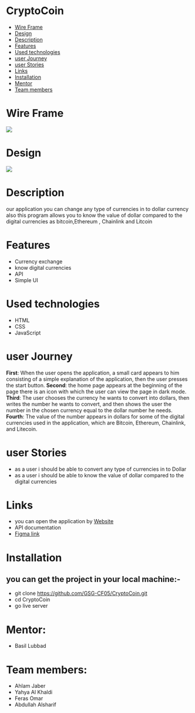 # CryptoCoin
- [Wire Frame](#wire-frame)
- [Design](#design)
- [Description](#description)
- [Features](#features)
- [Used technologies](#Used-technologies)
- [user Journey](#user-Journey)
- [user Stories](#user-stories)
- [Links](#Links)
- [ Installation](#Installation)
- [Mentor](#mentor)
- [Team members](#team-members)




# Wire Frame <span id="wireFrame"></span>

![](https://user-images.githubusercontent.com/78439316/159351408-2852a14e-47dd-4e84-9429-b9d8bdac2c6e.jpg)



# Design <span id="Design"></span>


![](https://user-images.githubusercontent.com/78439316/159352100-fd6de755-b858-4ca0-bc0e-e0729b37bb89.jpg)


# Description <span id="Description"></span>
our application you can change any type of currencies in to dollar currency
also this program allows you to know the value of dollar compared to the digital currencies as bitcoin,Ethereum , Chainlink  and Litcoin 
    
# Features <span id="Features "></span>
- Currency exchange
-  know digital currencies
- API
- Simple UI



# Used technologies <span id="Used technologies"></span>
- HTML
- CSS
- JavaScript


# user Journey <span id=" user Journey"></span>
**First**: When the user opens the application, a small card appears to him consisting of a simple       explanation of the application, then the user presses the start button.
**Second**: the home page appears at the beginning of the page there is an icon with which the user can view the page in dark mode.
**Third**: The user chooses the currency he wants to convert into dollars, then writes the number he  wants to convert, and then shows the user the number in the chosen currency equal to the dollar number he needs.
**Fourth**: The value of the number appears in dollars for some of the digital currencies used in the application, which are Bitcoin, Ethereum, Chainlink, and Litecoin.


# user Stories <span id="user Stories"></span>
- as a user i should be able to convert any type of currencies in to Dollar
- as a user i should be able to know the value of dollar compared to the digital currencies



# Links <span id="Links"></span>
- you can open the application by [Website]( https://gsg-cf05.github.io/CryptoCoin/) 
- API documentation 
- [Figma link](https://www.figma.com/file/g1WCiLIDbSXbBk2vnpmjRL/currency-exchange?node-id=20%3A186)

# Installation<span id="Installation"></span>
## you can get the project in your local machine:-
- git clone https://github.com/GSG-CF05/CryptoCoin.git
- cd CryptoCoin
- go live server


# Mentor:<span id="Mentor"></span>
- Basil Lubbad


# Team members:<span id="Team members"></span>
- Ahlam Jaber
- Yahya Al Khaldi 
- Feras Omar
- Abdullah Alsharif